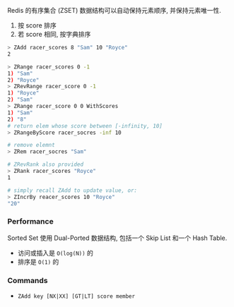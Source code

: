 Redis 的有序集合 (ZSET) 数据结构可以自动保持元素顺序, 并保持元素唯一性.
1. 按 score 排序
2. 若 score 相同, 按字典排序

```bash
> ZAdd racer_scores 8 "Sam" 10 "Royce"
2

> ZRange racer_scores 0 -1
1) "Sam"
2) "Royce"
> ZRevRange racer_score 0 -1
1) "Royce"
2) "Sam"
> ZRange racer_score 0 0 WithScores
1) "Sam"
2) "8"
# return elem whose score between [-infinity, 10]
> ZRangeByScore racer_socres -inf 10

# remove elemnt
> ZRem racer_socres "Sam"

# ZRevRank also provided
> ZRank racer_scores "Royce"
1

# simply recall ZAdd to update value, or:
> ZIncrBy reacer_scores 10 "Royce"
"20"
```

### Performance

Sorted Set 使用 Dual-Ported 数据结构, 包括一个 Skip List 和一个 Hash Table.
- 访问或插入是 `O(log(N))` 的
- 排序是 `O(1)` 的

### Commands

- `ZAdd key [NX|XX] [GT|LT] score member` 